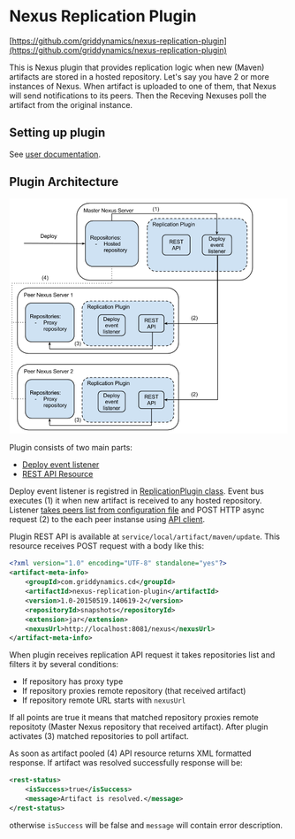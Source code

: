 # Nexus Replication Plugin

[https://github.com/griddynamics/nexus-replication-plugin](https://github.com/griddynamics/nexus-replication-plugin)

This is Nexus plugin that provides replication logic when new (Maven) artifacts are stored in a hosted repository. 
Let's say you have 2 or more instances of Nexus. When artifact is uploaded to one of them, that Nexus will send notifications to its peers. Then the Receving Nexuses poll the artifact from the original instance.

## Setting up plugin

See [user documentation](user_doc.md).

## Plugin Architecture

![Plugin architecture](plugin_architecture.png)

Plugin consists of two main parts:

* [Deploy event listener](https://github.com/griddynamics/nexus-replication-plugin/blob/master/src/main/java/com/griddynamics/cd/nrp/internal/uploading/impl/UploadEventListenerImpl.java)
* [REST API Resource](https://github.com/griddynamics/nexus-replication-plugin/blob/master/src/main/java/com/griddynamics/cd/nrp/internal/rest/ArtifactUpdatePlexusResource.java)

Deploy event listener is registred in [ReplicationPlugin class](https://github.com/griddynamics/nexus-replication-plugin/blob/master/src/main/java/com/griddynamics/cd/nrp/plugin/ReplicationPlugin.java). Event bus executes (1) it when new artifact is received to any hosted repository. Listener [takes peers list from configuration file](https://github.com/griddynamics/nexus-replication-plugin/blob/master/src/main/java/com/griddynamics/cd/nrp/internal/uploading/impl/ConfigurationsManagerImpl.java) and POST HTTP async request (2) to the each peer instanse using [API client](https://github.com/griddynamics/nexus-replication-plugin/blob/master/src/main/java/com/griddynamics/cd/nrp/internal/uploading/impl/ArtifactUpdateApiClientImpl.java).

Plugin REST API is available at `service/local/artifact/maven/update`. This resource receives POST request with a body like this:

```xml
<?xml version="1.0" encoding="UTF-8" standalone="yes"?>
<artifact-meta-info>
    <groupId>com.griddynamics.cd</groupId>
    <artifactId>nexus-replication-plugin</artifactId>
    <version>1.0-20150519.140619-2</version>
    <repositoryId>snapshots</repositoryId>
    <extension>jar</extension>
    <nexusUrl>http://localhost:8081/nexus</nexusUrl>
</artifact-meta-info>
```

When plugin receives replication API request it takes repositories list and filters it by several conditions:

* If repository has proxy type
* If repository proxies remote repository (that received artifact)
* If repository remote URL starts with `nexusUrl`

If all points are true it means that matched repository proxies remote repositoty (Master Nexus repository that received artifact). 
After plugin activates (3) matched repositories to poll artifact.

As soon as artifact pooled (4) API resource returns XML formatted response.
If artifact was resolved successfully response will be:

```xml
<rest-status>
	<isSuccess>true</isSuccess>
	<message>Artifact is resolved.</message>
</rest-status>
```

otherwise `isSuccess` will be false and `message` will contain error description.

